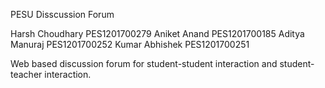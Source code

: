 PESU Disscussion Forum

Harsh Choudhary PES1201700279
Aniket Anand PES1201700185
Aditya Manuraj PES1201700252
Kumar Abhishek PES1201700251

Web based discussion forum for student-student interaction and student-teacher interaction.
